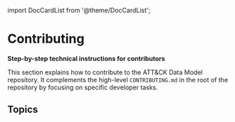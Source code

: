 import DocCardList from '@theme/DocCardList';

# Contributing

**Step-by-step technical instructions for contributors**

This section explains how to contribute to the ATT&CK Data Model repository.
It complements the high-level `CONTRIBUTING.md` in the root of the repository by focusing on specific developer tasks.

## Topics

<DocCardList />

